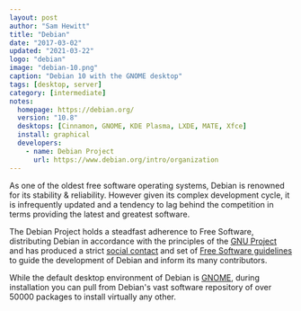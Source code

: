 ```yaml
---
layout: post
author: "Sam Hewitt"
title: "Debian"
date: "2017-03-02"
updated: "2021-03-22"
logo: "debian"
image: "debian-10.png"
caption: "Debian 10 with the GNOME desktop"
tags: [desktop, server]
category: [intermediate]
notes:
  homepage: https://debian.org/
  version: "10.8"
  desktops: [Cinnamon, GNOME, KDE Plasma, LXDE, MATE, Xfce]
  install: graphical
  developers:
    - name: Debian Project
      url: https://www.debian.org/intro/organization
---
```


As one of the oldest free software operating systems, Debian is renowned for its stability &amp; reliability. However given its complex development cycle, it is infrequently updated and a tendency to lag behind the competition in terms providing the latest and greatest software.

The Debian Project holds a steadfast adherence to Free Software, distributing Debian in accordance with the principles of the [GNU Project](http://www.gnu.org/) and has produced a strict [social contact](https://www.debian.org/social_contract#guidelines) and set of [Free Software guidelines](https://www.debian.org/social_contract#guidelines) to guide the development of Debian and inform its many contributors.

While the default desktop environment of Debian is [GNOME](/desktops/gnome), during installation you can pull from Debian's vast software repository of over 50000 packages to install virtually any other.
